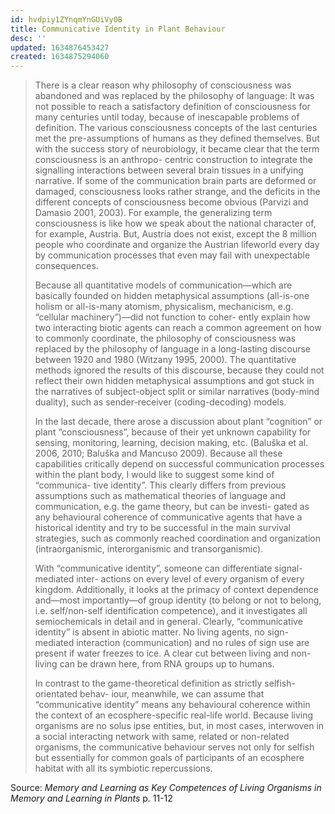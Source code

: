 ```yaml
---
id: hvdpiy1ZYnqmYnGUiVy0B
title: Communicative Identity in Plant Behaviour
desc: ''
updated: 1634876453427
created: 1634875294060
---
```


>There is a clear reason why philosophy of consciousness was abandoned and was replaced by the philosophy of language: It was not possible to reach a satisfactory definition of consciousness for many centuries until today, because of inescapable problems of definition. The various consciousness concepts of the last centuries met the pre-assumptions of humans as they defined themselves. But with the success story of neurobiology, it became clear that the term consciousness is an anthropo- centric construction to integrate the signalling interactions between several brain tissues in a unifying narrative. If some of the communication brain parts are deformed or damaged, consciousness looks rather strange, and the deficits in the different concepts of consciousness become obvious (Parvizi and Damasio 2001, 2003). For example, the generalizing term consciousness is like how we speak about the national character of, for example, Austria. But, Austria does not exist, except the 8 million people who coordinate and organize the Austrian lifeworld every day by communication processes that even may fail with unexpectable consequences.
>
>Because all quantitative models of communication—which are basically founded on hidden metaphysical assumptions (all-is-one holism or all-is-many atomism, physicalism, mechanicism, e.g. “cellular machinery”)—did not function to coher- ently explain how two interacting biotic agents can reach a common agreement on how to commonly coordinate, the philosophy of consciousness was replaced by the philosophy of language in a long-lasting discourse between 1920 and 1980 (Witzany 1995, 2000). The quantitative methods ignored the results of this discourse, because they could not reflect their own hidden metaphysical assumptions and got stuck in the narratives of subject-object split or similar narratives (body-mind duality), such as sender-receiver (coding-decoding) models.
>
>In the last decade, there arose a discussion about plant “cognition” or plant “consciousness”, because of their yet unknown capability for sensing, monitoring, learning, decision making, etc. (Baluška et al. 2006, 2010; Baluška and Mancuso 2009). Because all these capabilities critically depend on successful communication processes within the plant body, I would like to suggest some kind of “communica- tive identity”. This clearly differs from previous assumptions such as mathematical theories of language and communication, e.g. the game theory, but can be investi- gated as any behavioural coherence of communicative agents that have a historical identity and try to be successful in the main survival strategies, such as commonly reached coordination and organization (intraorganismic, interorganismic and transorganismic).
>
>With “communicative identity”, someone can differentiate signal-mediated inter- actions on every level of every organism of every kingdom. Additionally, it looks at the primacy of context dependence and—most importantly—of group identity (to belong or not to belong, i.e. self/non-self identification competence), and it investigates all semiochemicals in detail and in general. Clearly, “communicative identity” is absent in abiotic matter. No living agents, no sign-mediated interaction (communication) and no rules of sign use are present if water freezes to ice. A clear cut between living and non-living can be drawn here, from RNA groups up to humans.
>
>In contrast to the game-theoretical definition as strictly selfish-orientated behav- iour, meanwhile, we can assume that “communicative identity” means any behavioural coherence within the context of an ecosphere-specific real-life world. Because living organisms are no solus ipse entities, but, in most cases, interwoven in a social interacting network with same, related or non-related organisms, the communicative behaviour serves not only for selfish but essentially for common goals of participants of an ecosphere habitat with all its symbiotic repercussions.

Source: *Memory and Learning as Key Competences of Living Organisms in Memory and Learning in Plants* p. 11-12
